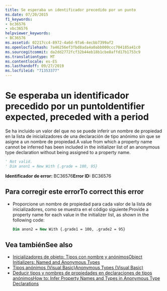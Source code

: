 ```yaml
---
title: Se esperaba un identificador precedido por un punto
ms.date: 07/20/2015
f1_keywords:
- bc36576
- vbc36576
helpviewer_keywords:
- BC36576
ms.assetid: 02217cc4-8972-4a6d-97a6-4ecbb7399af2
ms.openlocfilehash: 7a46256ef3fbd8ada4a0abb000ccc704185a41c0
ms.sourcegitcommit: da2dd2772fcf32b44eb18b1cbe8affd17b1753c9
ms.translationtype: MT
ms.contentlocale: es-ES
ms.lasthandoff: 09/27/2019
ms.locfileid: "71353377"
---
```

# <a name="identifier-expected-preceded-with-a-period"></a><span data-ttu-id="b46a9-102">Se esperaba un identificador precedido por un punto</span><span class="sxs-lookup"><span data-stu-id="b46a9-102">Identifier expected, preceded with a period</span></span>
<span data-ttu-id="b46a9-103">Se ha incluido un valor del que no se puede inferir un nombre de propiedad en la lista de inicializadores de una declaración de tipo anónimo sin que se asigne a un nombre de propiedad.</span><span class="sxs-lookup"><span data-stu-id="b46a9-103">A value from which a property name cannot be inferred has been included in the initializer list of an anonymous type declaration without being assigned to a property name.</span></span>  
  
```vb  
' Not valid.  
' Dim anon1 = New With {.grade = 100, 95}  
```  
  
 <span data-ttu-id="b46a9-104">**Identificador de error:** BC36576</span><span class="sxs-lookup"><span data-stu-id="b46a9-104">**Error ID:** BC36576</span></span>  
  
## <a name="to-correct-this-error"></a><span data-ttu-id="b46a9-105">Para corregir este error</span><span class="sxs-lookup"><span data-stu-id="b46a9-105">To correct this error</span></span>  
  
- <span data-ttu-id="b46a9-106">Proporcione un nombre de propiedad para cada valor de la lista de inicializadores, como se muestra en el código siguiente:</span><span class="sxs-lookup"><span data-stu-id="b46a9-106">Provide a property name for each value in the initializer list, as shown in the following code:</span></span>  
  
    ```vb  
    Dim anon2 = New With {.grade1 = 100, .grade2 = 95}  
    ```  
  
## <a name="see-also"></a><span data-ttu-id="b46a9-107">Vea también</span><span class="sxs-lookup"><span data-stu-id="b46a9-107">See also</span></span>

- [<span data-ttu-id="b46a9-108">Inicializadores de objeto: Tipos con nombre y anónimos</span><span class="sxs-lookup"><span data-stu-id="b46a9-108">Object Initializers: Named and Anonymous Types</span></span>](../../visual-basic/programming-guide/language-features/objects-and-classes/object-initializers-named-and-anonymous-types.md)
- [<span data-ttu-id="b46a9-109">Tipos anónimos (Visual Basic)</span><span class="sxs-lookup"><span data-stu-id="b46a9-109">Anonymous Types (Visual Basic)</span></span>](../programming-guide/language-features/objects-and-classes/anonymous-types.md)
- [<span data-ttu-id="b46a9-110">Deducir tipos y nombres de propiedades en declaraciones de tipos anónimos</span><span class="sxs-lookup"><span data-stu-id="b46a9-110">How to: Infer Property Names and Types in Anonymous Type Declarations</span></span>](../../visual-basic/programming-guide/language-features/objects-and-classes/how-to-infer-property-names-and-types-in-anonymous-type-declarations.md)
